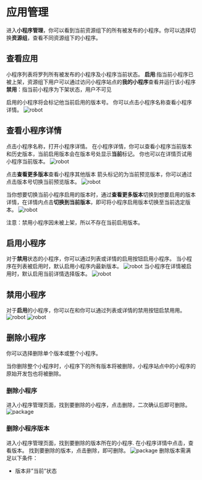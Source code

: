 # 应用管理

进入**小程序管理**，你可以看到当前资源组下的所有被发布的小程序。你可以选择切换**资源组**，查看不同资源组下的小程序。

## 查看应用

小程序列表将罗列所有被发布的小程序及小程序当前状态。
**启用**:指当前小程序已被上架，资源组下用户可以通过访问小程序站点的**我的小程序**查看并运行该小程序
**禁用**：指当前小程序为下架状态，用户不可见

启用的小程序将会标记他当前启用的版本号。
你可以点击小程序名称查看小程序详情。
 ![robot](https://docimages.blob.core.chinacloudapi.cn/images/Kris/AppsV2/manageapps.png)

## 查看小程序详情
点击小程序名称，打开小程序详情。
在小程序详情，你可以查看小程序当前版本和历史版本，当前启用版本会在版本号处显示**当前**标记。
你也可以在详情页试用小程序当前版本。
![robot](https://docimages.blob.core.chinacloudapi.cn/images/Kris/AppsV2/appsdetail.png)

点击**查看更多版本**查看小程序其他版本
箭头标记的为当前预览版本，你可以通过点击版本号切换当前预览版本。
![robot](https://docimages.blob.core.chinacloudapi.cn/images/Kris/AppsV2/appsdetail2.png)

当你想要切换当前小程序启用的版本时，通过**查看更多版本**切换到想要启用的版本详情，在详情内点击**切换到当前版本**，即可将小程序启用版本切换至当前选定版本。
![robot](https://docimages.blob.core.chinacloudapi.cn/images/Kris/AppsV2/appsdetail3.png)

注意：禁用小程序因未被上架，所以不存在当前启用版本。

## 启用小程序
对于**禁用**状态的小程序，你可以通过列表或详情的启用按钮启用小程序。
当小程序在列表被启用时，默认启用小程序内最新版本。
![robot](https://docimages.blob.core.chinacloudapi.cn/images/Kris/AppsV2/activeapps1.png)
当小程序在详情被启用时，默认启用当前详情选择版本。
![robot](https://docimages.blob.core.chinacloudapi.cn/images/Kris/AppsV2/activeapps2.png)

## 禁用小程序
对于**启用**的小程序，你可以在和你可以通过列表或详情的禁用按钮启禁用用。
![robot](https://docimages.blob.core.chinacloudapi.cn/images/Kris/AppsV2/inactiveapps1.png)
![robot](https://docimages.blob.core.chinacloudapi.cn/images/Kris/AppsV2/inactiveapps2.png)

## 删除小程序
你可以选择删除单个版本或整个小程序。

当你删除整个小程序时，小程序下的所有版本将被删除，小程序站点中的小程序的原始开发包也将被删除。

### 删除小程序
进入小程序管理页面，找到要删除的小程序，点击删除，二次确认后即可删除。
![package](https://docimages.blob.core.chinacloudapi.cn/images/Kris/AppsV2/deleteApps.png)



### 删除小程序版本
进入小程序管理页面，找到要删除的版本所在的小程序.
在小程序详情中点击，查看版本。
找到要删除的版本，点击删除，即可删除。
![package](https://docimages.blob.core.chinacloudapi.cn/images/Kris/AppsV2/deleteApps1.png)
删除版本需满足以下条件：
 - 版本非”当前”状态